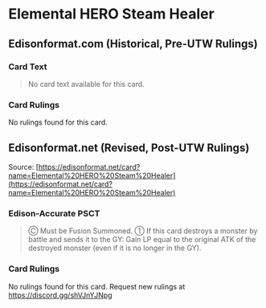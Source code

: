 # Elemental HERO Steam Healer

## Edisonformat.com (Historical, Pre-UTW Rulings)

### Card Text

> No card text available for this card.

### Card Rulings

No rulings found for this card.

## Edisonformat.net (Revised, Post-UTW Rulings)

Source: [https://edisonformat.net/card?name=Elemental%20HERO%20Steam%20Healer](https://edisonformat.net/card?name=Elemental%20HERO%20Steam%20Healer)

### Edison-Accurate PSCT

> Ⓒ Must be Fusion Summoned.
> ① If this card destroys a monster by battle and sends it to the GY: Gain LP equal to the original ATK of the destroyed monster (even if it is no longer in the GY).

### Card Rulings

No rulings found for this card. Request new rulings at https://discord.gg/shVJnYJNpg
            